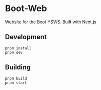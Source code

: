 # Boot-Web
Website for the Boot YSWS. Built with Next.js

## Development
```
pnpm install
pnpm dev
```
## Building
```
pnpm build
pnpm start
```
